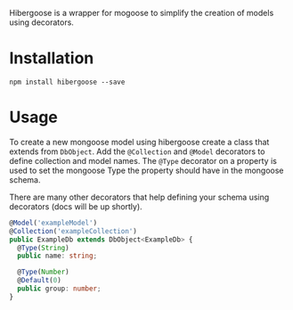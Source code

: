 Hibergoose is a wrapper for mogoose to simplify the creation of models using decorators.

# Installation

```
npm install hibergoose --save
```


# Usage

To create a new mongoose model using hibergoose create a class that extends from
`DbObject`. Add the `@Collection` and `@Model` decorators to define collection 
and model names. The `@Type` decorator on a property is used to set the mongoose Type
the property should have in the mongoose schema.

There are many other decorators that help defining your schema using decorators (docs will be up shortly).

```typescript
@Model('exampleModel')
@Collection('exampleCollection')
public ExampleDb extends DbObject<ExampleDb> {
  @Type(String)
  public name: string;

  @Type(Number)
  @Default(0)
  public group: number;
}
```